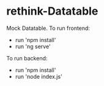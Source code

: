 # rethink-Datatable
Mock Datatable. To run frontend:
- run 'npm install'
- run 'ng serve'

To run backend:
- run 'npm install'
- run 'node index.js'
